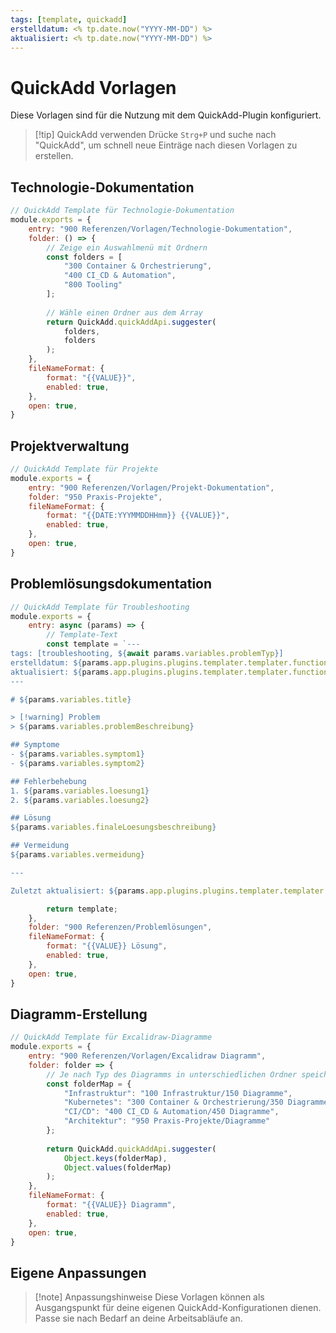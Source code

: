 ```yaml
---
tags: [template, quickadd]
erstelldatum: <% tp.date.now("YYYY-MM-DD") %>
aktualisiert: <% tp.date.now("YYYY-MM-DD") %>
---
```


# QuickAdd Vorlagen

Diese Vorlagen sind für die Nutzung mit dem QuickAdd-Plugin konfiguriert.

> [!tip] QuickAdd verwenden
> Drücke `Strg+P` und suche nach "QuickAdd", um schnell neue Einträge nach diesen Vorlagen zu erstellen.

## Technologie-Dokumentation

```js
// QuickAdd Template für Technologie-Dokumentation
module.exports = {
    entry: "900 Referenzen/Vorlagen/Technologie-Dokumentation",
    folder: () => {
        // Zeige ein Auswahlmenü mit Ordnern
        const folders = [
            "300 Container & Orchestrierung",
            "400 CI_CD & Automation",
            "800 Tooling"
        ];
        
        // Wähle einen Ordner aus dem Array
        return QuickAdd.quickAddApi.suggester(
            folders, 
            folders
        );
    },
    fileNameFormat: {
        format: "{{VALUE}}",
        enabled: true,
    },
    open: true,
}
```

## Projektverwaltung

```js
// QuickAdd Template für Projekte
module.exports = {
    entry: "900 Referenzen/Vorlagen/Projekt-Dokumentation",
    folder: "950 Praxis-Projekte",
    fileNameFormat: {
        format: "{{DATE:YYYMMDDHHmm}} {{VALUE}}",
        enabled: true,
    },
    open: true,
}
```

## Problemlösungsdokumentation

```js
// QuickAdd Template für Troubleshooting
module.exports = {
    entry: async (params) => {
        // Template-Text
        const template = `---
tags: [troubleshooting, ${await params.variables.problemTyp}]
erstelldatum: ${params.app.plugins.plugins.templater.templater.functions.date_functions.now("YYYY-MM-DD")}
aktualisiert: ${params.app.plugins.plugins.templater.templater.functions.date_functions.now("YYYY-MM-DD")}
---

# ${params.variables.title}

> [!warning] Problem
> ${params.variables.problemBeschreibung}

## Symptome
- ${params.variables.symptom1}
- ${params.variables.symptom2}

## Fehlerbehebung
1. ${params.variables.loesung1}
2. ${params.variables.loesung2}

## Lösung
${params.variables.finaleLoesungsbeschreibung}

## Vermeidung
${params.variables.vermeidung}

---

Zuletzt aktualisiert: ${params.app.plugins.plugins.templater.templater.functions.date_functions.now("YYYY-MM-DD")}`;

        return template;
    },
    folder: "900 Referenzen/Problemlösungen",
    fileNameFormat: {
        format: "{{VALUE}} Lösung",
        enabled: true,
    },
    open: true,
}
```

## Diagramm-Erstellung

```js
// QuickAdd Template für Excalidraw-Diagramme
module.exports = {
    entry: "900 Referenzen/Vorlagen/Excalidraw Diagramm",
    folder: folder => {
        // Je nach Typ des Diagramms in unterschiedlichen Ordner speichern
        const folderMap = {
            "Infrastruktur": "100 Infrastruktur/150 Diagramme",
            "Kubernetes": "300 Container & Orchestrierung/350 Diagramme",
            "CI/CD": "400 CI_CD & Automation/450 Diagramme",
            "Architektur": "950 Praxis-Projekte/Diagramme"
        };
        
        return QuickAdd.quickAddApi.suggester(
            Object.keys(folderMap),
            Object.values(folderMap)
        );
    },
    fileNameFormat: {
        format: "{{VALUE}} Diagramm",
        enabled: true,
    },
    open: true,
}
```

## Eigene Anpassungen

> [!note] Anpassungshinweise
> Diese Vorlagen können als Ausgangspunkt für deine eigenen QuickAdd-Konfigurationen dienen. Passe sie nach Bedarf an deine Arbeitsabläufe an. 